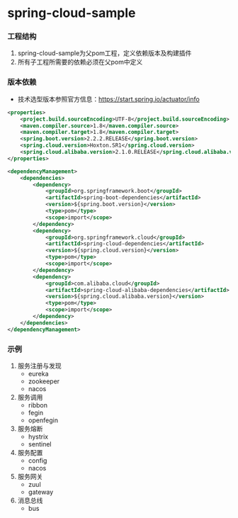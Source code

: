 # spring-cloud-sample
### 工程结构
1. spring-cloud-sample为父pom工程，定义依赖版本及构建插件
2. 所有子工程所需要的依赖必须在父pom中定义

### 版本依赖

- 技术选型版本参照官方信息：https://start.spring.io/actuator/info

```xml
<properties>
    <project.build.sourceEncoding>UTF-8</project.build.sourceEncoding>
    <maven.compiler.source>1.8</maven.compiler.source>
    <maven.compiler.target>1.8</maven.compiler.target>
    <spring.boot.version>2.2.2.RELEASE</spring.boot.version>
    <spring.cloud.version>Hoxton.SR1</spring.cloud.version>
    <spring.cloud.alibaba.version>2.1.0.RELEASE</spring.cloud.alibaba.version>
</properties>

<dependencyManagement>
    <dependencies>
        <dependency>
            <groupId>org.springframework.boot</groupId>
            <artifactId>spring-boot-dependencies</artifactId>
            <version>${spring.boot.version}</version>
            <type>pom</type>
            <scope>import</scope>
        </dependency>
        <dependency>
            <groupId>org.springframework.cloud</groupId>
            <artifactId>spring-cloud-dependencies</artifactId>
            <version>${spring.cloud.version}</version>
            <type>pom</type>
            <scope>import</scope>
        </dependency>
        <dependency>
            <groupId>com.alibaba.cloud</groupId>
            <artifactId>spring-cloud-alibaba-dependencies</artifactId>
            <version>${spring.cloud.alibaba.version}</version>
            <type>pom</type>
            <scope>import</scope>
        </dependency>
    </dependencies>
</dependencyManagement>
```

### 示例

1. 服务注册与发现
   - eureka
   - zookeeper
   - nacos
2. 服务调用
   - ribbon
   - fegin
   - openfegin
3. 服务熔断
   - hystrix 
   - sentinel
4. 服务配置
   - config
   - nacos
5. 服务网关
   - zuul
   - gateway
6. 消息总线
   - bus
